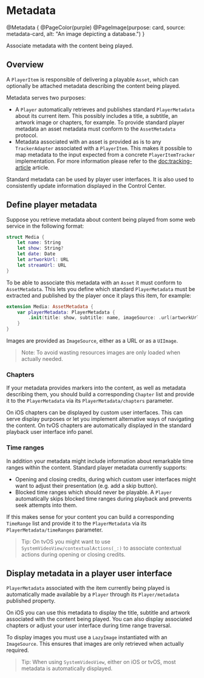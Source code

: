 # Metadata

@Metadata {
    @PageColor(purple)
    @PageImage(purpose: card, source: metadata-card, alt: "An image depicting a database.")
}

Associate metadata with the content being played.

## Overview

A ``PlayerItem`` is responsible of delivering a playable ``Asset``, which can optionally be attached metadata describing the content being played.

Metadata serves two purposes:

- A ``Player`` automatically retrieves and publishes standard ``PlayerMetadata`` about its current item. This possibly includes a title, a subtitle, an artwork image or chapters, for example. To provide standard player metadata an asset metadata must conform to the ``AssetMetadata`` protocol.
- Metadata associated with an asset is provided as is to any ``TrackerAdapter`` associated with a ``PlayerItem``. This makes it possible to map metadata to the input expected from a concrete ``PlayerItemTracker`` implementation. For more information please refer to the <doc:tracking-article> article.

Standard metadata can be used by player user interfaces. It is also used to consistently update information displayed in the Control Center.

## Define player metadata

Suppose you retrieve metadata about content being played from some web service in the following format:

```swift
struct Media {
    let name: String
    let show: String?
    let date: Date
    let artworkUrl: URL
    let streamUrl: URL
}
```

To be able to associate this metadata with an ``Asset`` it must conform to ``AssetMetadata``. This lets you define which standard ``PlayerMetadata`` must be extracted and published by the player once it plays this item, for example:

```swift
extension Media: AssetMetadata {
    var playerMetadata: PlayerMetadata {
        .init(title: show, subtitle: name, imageSource: .url(artworkUrl))
    }
}
```

Images are provided as ``ImageSource``, either as a URL or as a `UIImage`.

> Note: To avoid wasting resources images are only loaded when actually needed.

### Chapters

If your metadata provides markers into the content, as well as metadata describing them, you should build a corresponding ``Chapter`` list and provide it to the  ``PlayerMetadata`` via its ``PlayerMetadata/chapters`` parameter.

On iOS chapters can be displayed by custom user interfaces. This can serve display purposes or let you implement alternative ways of navigating the content. On tvOS chapters are automatically displayed in the standard playback user interface info panel.

### Time ranges

In addition your metadata might include information about remarkable time ranges within the content. Standard player metadata currently supports:

- Opening and closing credits, during which custom user interfaces might want to adjust their presentation (e.g. add a skip button).
- Blocked time ranges which should never be playable. A ``Player`` automatically skips blocked time ranges during playback and prevents seek attempts into them.

If this makes sense for your content you can build a corresponding ``TimeRange`` list and provide it to the  ``PlayerMetadata`` via its ``PlayerMetadata/timeRanges`` parameter.

> Tip: On tvOS you might want to use `SystemVideoView/contextualActions(_:)` to associate contextual actions during opening or closing credits.

## Display metadata in a player user interface

``PlayerMetadata`` associated with the item currently being played is automatically made available by a ``Player`` through its ``Player/metadata`` published property.

On iOS you can use this metadata to display the title, subtitle and artwork associated with the content being played. You can also display associated chapters or adjust your user interface during time range traversal.

To display images you must use a ``LazyImage`` instantiated with an ``ImageSource``. This ensures that images are only retrieved when actually required.

> Tip: When using ``SystemVideoView``, either on iOS or tvOS, most metadata is automatically displayed.
